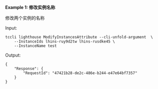 **Example 1: 修改实例名称**

修改两个实例的名称

Input: 

```
tccli lighthouse ModifyInstancesAttribute --cli-unfold-argument  \
    --InstanceIds lhins-ruy9d2tw lhins-rusdke45 \
    --InstanceName test
```

Output: 
```
{
    "Response": {
        "RequestId": "47421b28-de2c-486e-b244-e47e64bf7357"
    }
}
```

